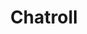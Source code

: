 ---
facebook: https://facebook.com/chatroll
logohandle: chatroll
sort: chatroll
title: Chatroll
twitter: https://x.com/chatroll
website: https://chatroll.com/
---